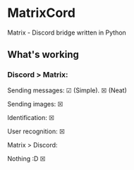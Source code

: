 # MatrixCord

Matrix - Discord bridge written in Python

## What's working
### Discord > Matrix:
Sending messages: ☑ (Simple). ☒ (Neat)

Sending images: ☒

Identification: ☒

User recognition: ☒

Matrix > Discord:

Nothing :D ☒
